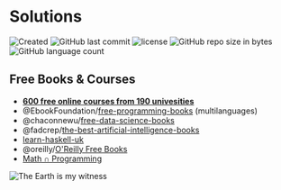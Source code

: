 # Solutions

![Created](https://img.shields.io/date/1530544441.svg)
![GitHub last commit](https://img.shields.io/github/last-commit/Searge/Solutions.svg)
![license](https://img.shields.io/github/license/Searge/Solutions.svg)
![GitHub repo size in bytes](https://img.shields.io/github/repo-size/Searge/Solutions.svg)
![GitHub language count](https://img.shields.io/github/languages/count/Searge/Solutions.svg)

## Free Books & Courses

- [**600 free online courses from 190 univesities**](https://qz.com/1437623/600-free-online-courses-you-can-take-from-universities-worldwide/?utm_source=reddit.com&utm_medium=social&utm_campaign=190-universitetov-zapustili-600-besplatn)
- @EbookFoundation/[free-programming-books](https://github.com/EbookFoundation/free-programming-books) (multilanguages)
- @chaconnewu/[free-data-science-books](https://github.com/chaconnewu/free-data-science-books)
- @fadcrep/[the-best-artificial-intelligence-books](https://github.com/fadcrep/the-best-artificial-intelligence-books)
- [learn-haskell-uk](https://searge.gitbooks.io/learn-haskell-uk/content/)
- @oreilly/[O'Reilly Free Books](https://www.oreilly.com/data/free/archive.html)
- [Math ∩ Programming](https://jeremykun.com/main-content/)

![The Earth is my witness](https://upload.wikimedia.org/wikipedia/commons/8/86/FireLanceAndGrenade10thCenturyDunhuang.jpg)
